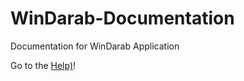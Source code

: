 # WinDarab-Documentation

Documentation for WinDarab Application

Go to the [Help)](https://github.com/boschmotorsport/WinDarab-Documentation/wiki)!

